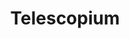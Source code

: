 ---
title: "Telescopium"
hashtag: telescopium
borders:
  - Ara
  - Corona Australis
  - Indus
  - Microscopium
  - Pavo
  - Sagittarius
layout: hashtag
subdivision-of:
  - southern celestial hemisphere
tags:
  - Telescope
  - Constellation
---